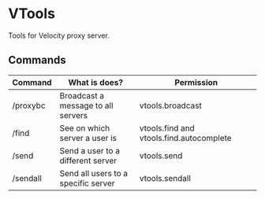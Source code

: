 # VTools
Tools for Velocity proxy server.

## Commands
| Command    | What is does?                       | Permission                               |
|------------|-------------------------------------|------------------------------------------|
| /proxybc   | Broadcast a message to all servers  | vtools.broadcast                         |
| /find      | See on which server a user is       | vtools.find and vtools.find.autocomplete |
| /send      | Send a user to a different server   | vtools.send                              |
| /sendall   | Send all users to a specific server | vtools.sendall                           |
